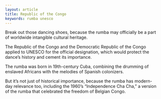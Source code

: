 ```yaml
---
layout: article
title: Republic of the Congo
keywords: rumba unesco
---
```


Break out those dancing shoes, because the rumba may officially be a part of worldwide intangible cultural heritage.

The Republic of the Congo and the Democratic Republic of the Congo applied to UNESCO for the official designation, which would protect the dance’s history and cement its importance.

The rumba was born in 19th-century Cuba, combining the drumming of enslaved Africans with the melodies of Spanish colonizers.

But it’s not just of historical importance, because the rumba has modern-day relevance too, including the 1960’s “Independence Cha Cha,” a version of the rumba that celebrated the freedom of Belgian Congo.
